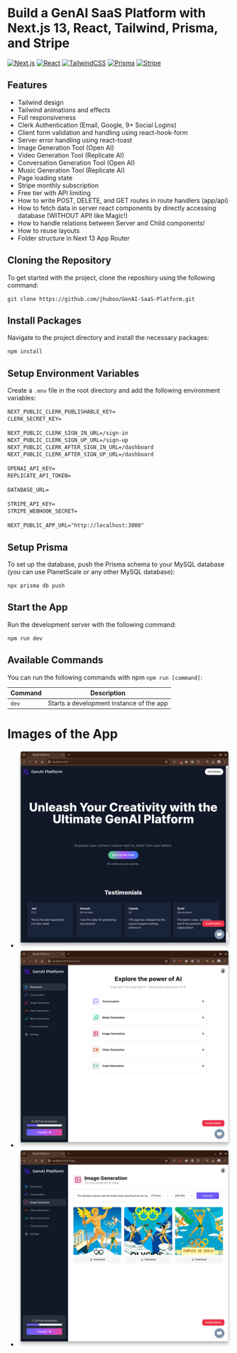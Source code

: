 # Build a GenAI SaaS Platform with Next.js 13, React, Tailwind, Prisma, and Stripe

[![Next.js](https://img.shields.io/badge/Next.js-13-000000?style=for-the-badge&logo=nextdotjs&logoColor=white)](https://nextjs.org/)
[![React](https://img.shields.io/badge/React-17-61DAFB?style=for-the-badge&logo=react&logoColor=white)](https://reactjs.org/)
[![TailwindCSS](https://img.shields.io/badge/TailwindCSS-2.2-38B2AC?style=for-the-badge&logo=tailwind-css&logoColor=white)](https://tailwindcss.com/)
[![Prisma](https://img.shields.io/badge/Prisma-2.30-2D3748?style=for-the-badge&logo=prisma&logoColor=white)](https://www.prisma.io/)
[![Stripe](https://img.shields.io/badge/Stripe-2023-008CDD?style=for-the-badge&logo=stripe&logoColor=white)](https://stripe.com/)

## Features

- Tailwind design
- Tailwind animations and effects
- Full responsiveness
- Clerk Authentication (Email, Google, 9+ Social Logins)
- Client form validation and handling using react-hook-form
- Server error handling using react-toast
- Image Generation Tool (Open AI)
- Video Generation Tool (Replicate AI)
- Conversation Generation Tool (Open AI)
- Music Generation Tool (Replicate AI)
- Page loading state
- Stripe monthly subscription
- Free tier with API limiting
- How to write POST, DELETE, and GET routes in route handlers (app/api)
- How to fetch data in server react components by directly accessing database (WITHOUT API! like Magic!)
- How to handle relations between Server and Child components!
- How to reuse layouts
- Folder structure in Next 13 App Router

## Cloning the Repository

To get started with the project, clone the repository using the following command:

```shell
git clone https://github.com/jhuboo/GenAI-SaaS-Platform.git
```

## Install Packages

Navigate to the project directory and install the necessary packages:

```shell
npm install
```

## Setup Environment Variables

Create a `.env` file in the root directory and add the following environment variables:

```env
NEXT_PUBLIC_CLERK_PUBLISHABLE_KEY=
CLERK_SECRET_KEY=

NEXT_PUBLIC_CLERK_SIGN_IN_URL=/sign-in
NEXT_PUBLIC_CLERK_SIGN_UP_URL=/sign-up
NEXT_PUBLIC_CLERK_AFTER_SIGN_IN_URL=/dashboard
NEXT_PUBLIC_CLERK_AFTER_SIGN_UP_URL=/dashboard

OPENAI_API_KEY=
REPLICATE_API_TOKEN=

DATABASE_URL=

STRIPE_API_KEY=
STRIPE_WEBHOOK_SECRET=

NEXT_PUBLIC_APP_URL="http://localhost:3000"
```

## Setup Prisma

To set up the database, push the Prisma schema to your MySQL database (you can use PlanetScale or any other MySQL database):

```shell
npx prisma db push
```

## Start the App

Run the development server with the following command:

```shell
npm run dev
```

## Available Commands

You can run the following commands with npm `npm run [command]`:

| Command | Description                              |
| ------- | ---------------------------------------- |
| `dev`   | Starts a development instance of the app |

# Images of the App

- ![Demo 1](https://github.com/jhuboo/GenAI-SaaS-Platform/blob/main/public/screenshots/demo-1.png)
- ![Demo 2](https://github.com/jhuboo/GenAI-SaaS-Platform/blob/main/public/screenshots/demo-2.png)
- ![Demo 3](https://github.com/jhuboo/GenAI-SaaS-Platform/blob/main/public/screenshots/demo-3.png)
